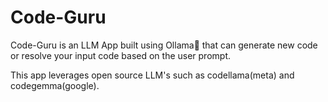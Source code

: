 # Code-Guru

Code-Guru is an LLM App built using Ollama🦙 that can generate new code or resolve your input code based on the user prompt.

This app leverages open source LLM's such as codellama(meta) and codegemma(google).
